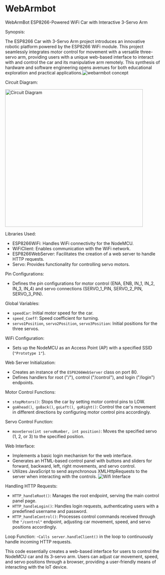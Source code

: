 # WebArmbot
WebArmBot
ESP8266-Powered WiFi Car with Interactive 3-Servo Arm

Synopsis:

The ESP8266 Car with 3-Servo Arm project introduces an innovative robotic platform powered by the ESP8266 WiFi module. This project seamlessly integrates motor control for movement with a versatile three-servo arm, providing users with a unique web-based interface to interact with and control the car and its manipulative arm remotely. This synthesis of hardware and software engineering opens avenues for both educational exploration and practical applications.![webarmbot concept](https://github.com/user-attachments/assets/a82da8e6-78d2-491d-9f25-988b9a43ea1a)


Circuit Diagram:

<img width="447" alt="Circuit Diagram" src="https://github.com/SJaditya/WebArmbot/assets/100435650/bad9f783-f856-40a3-ab7a-b4bfa91c0184">

Libraries Used:
- ESP8266WiFi: Handles WiFi connectivity for the NodeMCU.
- WiFiClient: Enables communication with the WiFi network.
- ESP8266WebServer: Facilitates the creation of a web server to handle HTTP requests.
- Servo: Provides functionality for controlling servo motors.

Pin Configurations:
- Defines the pin configurations for motor control (ENA, ENB, IN_1, IN_2, IN_3, IN_4) and servo connections (SERVO_1_PIN, SERVO_2_PIN, SERVO_3_PIN).

Global Variables:
- `speedCar`: Initial motor speed for the car.
- `speed_Coeff`: Speed coefficient for turning.
- `servo1Position`, `servo2Position`, `servo3Position`: Initial positions for the three servos.

WiFi Configuration:
- Sets up the NodeMCU as an Access Point (AP) with a specified SSID (`"Prototype 1"`).

Web Server Initialization:
- Creates an instance of the `ESP8266WebServer` class on port 80.
- Defines handlers for root ("/"), control ("/control"), and login ("/login") endpoints.

Motor Control Functions:
- `stopMotors()`: Stops the car by setting motor control pins to LOW.
- `goAhead()`,` goBack()`, `goLeft()`,` goRight()`: Control the car's movement in different directions by configuring motor control pins accordingly.

Servo Control Function:
- `moveServo(int servoNumber, int position)`: Moves the specified servo (1, 2, or 3) to the specified position.

Web Interface:
- Implements a basic login mechanism for the web interface.
- Generates an HTML-based control panel with buttons and sliders for forward, backward, left, right movements, and servo control.
- Utilizes JavaScript to send asynchronous XMLHttpRequests to the server when interacting with the controls.
  ![Wifi Interface](https://github.com/user-attachments/assets/90c5b231-2bfe-48ea-b029-e60d2e7bedf2)

Handling HTTP Requests:
- `HTTP_handleRoot()`: Manages the root endpoint, serving the main control panel page.
- `HTTP_handleLogin()`: Handles login requests, authenticating users with a predefined username and password.
- `HTTP_handleControl()`: Processes control commands received through the `"/control"` endpoint, adjusting car movement, speed, and servo positions accordingly.

Loop Function:
-`Calls server.handleClient()` in the loop to continuously handle incoming HTTP requests.

This code essentially creates a web-based interface for users to control the NodeMCU car and its 3-servo arm. Users can adjust car movement, speed, and servo positions through a browser, providing a user-friendly means of interacting with the IoT device.
